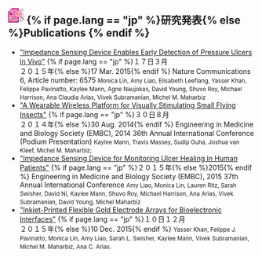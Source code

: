 ## <img width="32px" class="favicon" src="/images/favicons/publications.png" /> {% if page.lang == "jp" %}研究発表{% else %}Publications {% endif %}

* ["Impedance Sensing Device Enables Early Detection of Pressure Ulcers in Vivo"](http://www.nature.com/ncomms/2015/150317/ncomms7575/full/ncomms7575.html)
  {% if page.lang == "jp" %}１７日３月<br/>２０１５年{% else %}17 Mar. 2015{% endif %}
  Nature Communications 6, Article number: 6575
  <small>Monica Lin, Amy Liao, Elisabeth Leeflang, Yasser Khan, Felippe Pavinatto, Kaylee Mann, Agne Naujokas, David Young, Shuvo Roy, Michael Harrison, Ana Claudia Arias, Vivek Subramanian, Michel M. Maharbiz</small>
* ["A Wearable Wireless Platform for Visually Stimulating Small Flying Insects"](http://ieeexplore.ieee.org/stamp/stamp.jsp?tp=&arnumber=6943923&isnumber=6943513)
  {% if page.lang == "jp" %}３０日８月<br/>２０１４年{% else %}30 Aug. 2014{% endif %}
  Engineering in Medicine and Biology Society (EMBC), 2014 36th Annual International Conference (Podium Presentation)
  <small>Kaylee Mann, Travis Massey, Sudip Guha, Joshua van Kleef, Michel M. Maharbiz;</small>
* ["Impedance Sensing Device for Monitoring Ulcer Healing in Human Patients"](http://ieeexplore.ieee.org/stamp/stamp.jsp?tp=&arnumber=7319546&isnumber=7318236)
  {% if page.lang == "jp" %}２０１５年{% else %}2015{% endif %}
  Engineering in Medicine and Biology Society (EMBC), 2015 37th Annual International Conference
  <small>Amy Liao, Monica Lin, Lauren Ritz, Sarah Swisher, David Ni, Kaylee Mann, Shuvo Roy, Michael Harrison, Ana Arias, Vivek Subramanian, David Young, Michel Maharbiz</small>
* ["Inkjet-Printed Flexible Gold Electrode Arrays for Bioelectronic Interfaces"](http://dx.doi.org/10.1002/adfm.201503316)
  {% if page.lang == "jp" %}１０日１２月<br/>２０１５年{% else %}10 Dec. 2015{% endif %}
  <small>Yasser Khan, Felippe J. Pavinatto, Monica Lin, Amy Liao, Sarah L. Swisher, Kaylee Mann, Vivek Subramanian, Michel M. Maharbiz, Ana C. Arias.</small>

